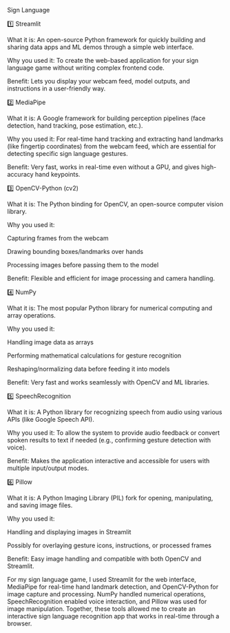 Sign Language 

1️⃣ Streamlit

What it is: An open-source Python framework for quickly building and sharing data apps and ML demos through a simple web interface.

Why you used it: To create the web-based application for your sign language game without writing complex frontend code.

Benefit: Lets you display your webcam feed, model outputs, and instructions in a user-friendly way.

2️⃣ MediaPipe

What it is: A Google framework for building perception pipelines (face detection, hand tracking, pose estimation, etc.).

Why you used it: For real-time hand tracking and extracting hand landmarks (like fingertip coordinates) from the webcam feed, which are essential for detecting specific sign language gestures.

Benefit: Very fast, works in real-time even without a GPU, and gives high-accuracy hand keypoints.

3️⃣ OpenCV-Python (cv2)

What it is: The Python binding for OpenCV, an open-source computer vision library.

Why you used it:

Capturing frames from the webcam

Drawing bounding boxes/landmarks over hands

Processing images before passing them to the model

Benefit: Flexible and efficient for image processing and camera handling.

4️⃣ NumPy

What it is: The most popular Python library for numerical computing and array operations.

Why you used it:

Handling image data as arrays

Performing mathematical calculations for gesture recognition

Reshaping/normalizing data before feeding it into models

Benefit: Very fast and works seamlessly with OpenCV and ML libraries.

5️⃣ SpeechRecognition

What it is: A Python library for recognizing speech from audio using various APIs (like Google Speech API).

Why you used it: To allow the system to provide audio feedback or convert spoken results to text if needed (e.g., confirming gesture detection with voice).

Benefit: Makes the application interactive and accessible for users with multiple input/output modes.

6️⃣ Pillow

What it is: A Python Imaging Library (PIL) fork for opening, manipulating, and saving image files.

Why you used it:

Handling and displaying images in Streamlit

Possibly for overlaying gesture icons, instructions, or processed frames

Benefit: Easy image handling and compatible with both OpenCV and Streamlit. 


For my sign language game, I used Streamlit for the web interface, MediaPipe for real-time hand landmark detection,
and OpenCV-Python for image capture and processing. NumPy handled numerical operations, SpeechRecognition enabled voice interaction,
and Pillow was used for image manipulation. Together, these tools allowed me to create an interactive sign language recognition app 
that works in real-time through a browser.
